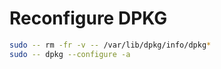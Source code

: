 # Reconfigure DPKG

```bash
sudo -- rm -fr -v -- /var/lib/dpkg/info/dpkg*
sudo -- dpkg --configure -a
```
